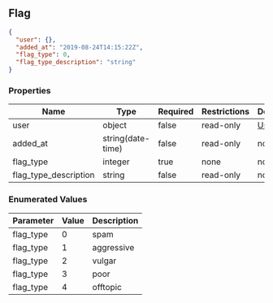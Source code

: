 <h2 id="tocS_Flag">Flag</h2>
<!-- backwards compatibility -->
<a id="schemaflag"></a>
<a id="schema_Flag"></a>
<a id="tocSflag"></a>
<a id="tocsflag"></a>

```json
{
  "user": {},
  "added_at": "2019-08-24T14:15:22Z",
  "flag_type": 0,
  "flag_type_description": "string"
}

```

### Properties

|Name|Type|Required|Restrictions|Description|
|---|---|---|---|---|
|user|object|false|read-only|[User](#schemauser)|
|added_at|string(date-time)|false|read-only|none|
|flag_type|integer|true|none|none|
|flag_type_description|string|false|read-only|none|

### Enumerated Values

|Parameter|Value|Description|
|---|---|---|
|flag_type|0|spam|
|flag_type|1|aggressive|
|flag_type|2|vulgar|
|flag_type|3|poor|
|flag_type|4|offtopic|
